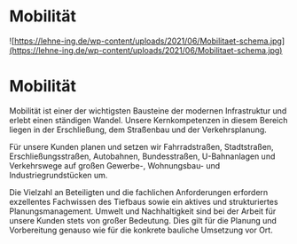 # Mobilität

![https://lehne-ing.de/wp-content/uploads/2021/06/Mobilitaet-schema.jpg](https://lehne-ing.de/wp-content/uploads/2021/06/Mobilitaet-schema.jpg)

# Mobilität

Mobilität ist einer der wichtigsten 
Bausteine der modernen Infrastruktur und erlebt einen ständigen Wandel. 
Unsere Kernkompetenzen in diesem Bereich liegen in der Erschließung, dem
 Straßenbau und der Verkehrsplanung.

Für unsere Kunden planen und setzen wir 
Fahrradstraßen, Stadtstraßen, Erschließungsstraßen, Autobahnen, 
Bundesstraßen, U-Bahnanlagen und Verkehrswege auf großen Gewerbe-, 
Wohnungsbau- und Industriegrundstücken um.

Die Vielzahl an Beteiligten und die 
fachlichen Anforderungen erfordern exzellentes Fachwissen des Tiefbaus 
sowie ein aktives und strukturiertes Planungsmanagement. Umwelt und 
Nachhaltigkeit sind bei der Arbeit für unsere Kunden stets von großer 
Bedeutung. Dies gilt für die Planung und Vorbereitung genauso wie für 
die konkrete bauliche Umsetzung vor Ort.